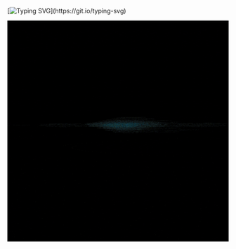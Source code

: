 <p align="center">

  [![Typing SVG](https://readme-typing-svg.herokuapp.com?font=Ubuntu&weight=500&size=22&duration=9000&pause=6000&color=41F709&vCenter=true&random=false&width=550&lines=My+Name+is+Daniel%2C+but+everybody+calls+me+DanielSan!)](https://git.io/typing-svg)

  <img src="programming.webp" autoplay loop>
</p>